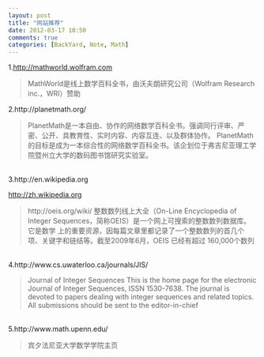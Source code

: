 ```yaml
---
layout: post
title: "网站推荐"
date: 2012-03-17 10:50
comments: true
categories: [BackYard, Note, Math]
---
```


1.http://mathworld.wolfram.com   

<blockquote>
MathWorld是线上数学百科全书，由沃夫朗研究公司（Wolfram Research inc.，WRI）赞助
<br>
</blockquote>
2.http://planetmath.org/   
<blockquote>
PlanetMath是一本自由、协作的网络数学百科全书。强调同行评审、严密、公开、具教育性、实时内容、内容互连、以及群体协作。   
  PlanetMath的目标是成为一本综合性的网络数学百科全书。该企划位于弗吉尼亚理工学院暨州立大学的数码图书馆研究实验室。
</blockquote>
<!--more-->
<br>
3.http://en.wikipedia.org

  http://zh.wikipedia.org

<blockquote>
  http://oeis.org/wiki/ 
  整数数列线上大全（On-Line Encyclopedia of Integer Sequences，简称OEIS）是一个网上可搜索的整数数列数据库。它是数学
  上的重要资源，因每篇文章里都记录了一个整数数列的首几个项、关键字和链结等。截至2009年6月，OEIS 已经有超过 160,000个数列
</blockquote>
<br>
4.http://www.cs.uwaterloo.ca/journals/JIS/   
<blockquote>
Journal of Integer Sequences
This is the home page for the electronic Journal of Integer Sequences, ISSN 1530-7638.
The journal is devoted to papers dealing with integer sequences and related topics.
All submissions should be sent to the editor-in-chief
</blockquote>
<br>
5.http://www.math.upenn.edu/
<blockquote>
宾夕法尼亚大学数学学院主页
</blockquote>

